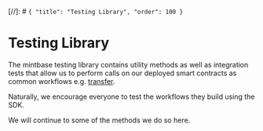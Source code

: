 [//]: # `{ "title": "Testing Library", "order": 100 }`
# Testing Library

The mintbase testing library contains utility methods as well as integration tests that allow us to perform calls on our deployed smart contracts as common workflows e.g. [transfer](src/tests/transfer.ts).

Naturally, we encourage everyone to test the workflows they build using the SDK.

We will continue to some of the methods we do so here.